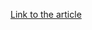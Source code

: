[Link to the article](https://www.securonix.com/blog/securonix-threat-research-security-advisory-frozenshadow-attack-campaign)
